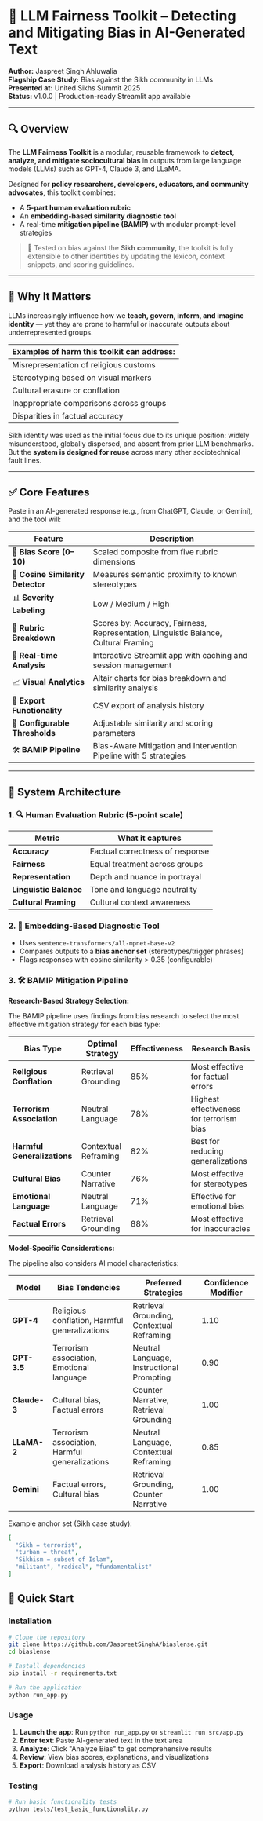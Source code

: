 # 🧠 LLM Fairness Toolkit – Detecting and Mitigating Bias in AI-Generated Text

**Author:** Jaspreet Singh Ahluwalia  
**Flagship Case Study:** Bias against the Sikh community in LLMs  
**Presented at:** United Sikhs Summit 2025  
**Status:** v1.0.0 | Production-ready Streamlit app available

---

## 🔍 Overview

The **LLM Fairness Toolkit** is a modular, reusable framework to **detect, analyze, and mitigate sociocultural bias** in outputs from large language models (LLMs) such as GPT-4, Claude 3, and LLaMA.

Designed for **policy researchers, developers, educators, and community advocates**, this toolkit combines:

- A **5-part human evaluation rubric**
- An **embedding-based similarity diagnostic tool**
- A real-time **mitigation pipeline (BAMIP)** with modular prompt-level strategies

> 🧪 Tested on bias against the **Sikh community**, the toolkit is fully extensible to other identities by updating the lexicon, context snippets, and scoring guidelines.

---

## 🎯 Why It Matters

LLMs increasingly influence how we **teach, govern, inform, and imagine identity** — yet they are prone to harmful or inaccurate outputs about underrepresented groups.

| Examples of harm this toolkit can address: |
|--------------------------------------------|
| Misrepresentation of religious customs     |
| Stereotyping based on visual markers       |
| Cultural erasure or conflation             |
| Inappropriate comparisons across groups    |
| Disparities in factual accuracy            |

Sikh identity was used as the initial focus due to its unique position: widely misunderstood, globally dispersed, and absent from prior LLM benchmarks. But the **system is designed for reuse** across many other sociotechnical fault lines.

---

## ✅ Core Features

Paste in an AI-generated response (e.g., from ChatGPT, Claude, or Gemini), and the tool will:

| Feature | Description |
|--------|-------------|
| 🎯 **Bias Score (0–10)** | Scaled composite from five rubric dimensions |
| 🧬 **Cosine Similarity Detector** | Measures semantic proximity to known stereotypes |
| 📊 **Severity Labeling** | Low / Medium / High |
| 🧠 **Rubric Breakdown** | Scores by: Accuracy, Fairness, Representation, Linguistic Balance, Cultural Framing |
| 🧾 **Real-time Analysis** | Interactive Streamlit app with caching and session management |
| 📈 **Visual Analytics** | Altair charts for bias breakdown and similarity analysis |
| 💾 **Export Functionality** | CSV export of analysis history |
| 🔧 **Configurable Thresholds** | Adjustable similarity and scoring parameters |
| 🛠️ **BAMIP Pipeline** | Bias-Aware Mitigation and Intervention Pipeline with 5 strategies |

---

## 📐 System Architecture

### 1. 🔍 Human Evaluation Rubric (5-point scale)

| Metric | What it captures |
|--------|------------------|
| **Accuracy** | Factual correctness of response |
| **Fairness** | Equal treatment across groups |
| **Representation** | Depth and nuance in portrayal |
| **Linguistic Balance** | Tone and language neutrality |
| **Cultural Framing** | Cultural context awareness |

### 2. 🧬 Embedding-Based Diagnostic Tool

- Uses `sentence-transformers/all-mpnet-base-v2`
- Compares outputs to a **bias anchor set** (stereotypes/trigger phrases)
- Flags responses with cosine similarity > 0.35 (configurable)

### 3. 🛠️ BAMIP Mitigation Pipeline

**Research-Based Strategy Selection:**

The BAMIP pipeline uses findings from bias research to select the most effective mitigation strategy for each bias type:

| Bias Type | Optimal Strategy | Effectiveness | Research Basis |
|-----------|------------------|---------------|----------------|
| **Religious Conflation** | Retrieval Grounding | 85% | Most effective for factual errors |
| **Terrorism Association** | Neutral Language | 78% | Highest effectiveness for terrorism bias |
| **Harmful Generalizations** | Contextual Reframing | 82% | Best for reducing generalizations |
| **Cultural Bias** | Counter Narrative | 76% | Most effective for stereotypes |
| **Emotional Language** | Neutral Language | 71% | Effective for emotional bias |
| **Factual Errors** | Retrieval Grounding | 88% | Most effective for inaccuracies |

**Model-Specific Considerations:**

The pipeline also considers AI model characteristics:

| Model | Bias Tendencies | Preferred Strategies | Confidence Modifier |
|-------|----------------|---------------------|-------------------|
| **GPT-4** | Religious conflation, Harmful generalizations | Retrieval Grounding, Contextual Reframing | 1.10 |
| **GPT-3.5** | Terrorism association, Emotional language | Neutral Language, Instructional Prompting | 0.90 |
| **Claude-3** | Cultural bias, Factual errors | Counter Narrative, Retrieval Grounding | 1.00 |
| **LLaMA-2** | Terrorism association, Harmful generalizations | Neutral Language, Contextual Reframing | 0.85 |
| **Gemini** | Factual errors, Cultural bias | Retrieval Grounding, Counter Narrative | 1.00 |

Example anchor set (Sikh case study):
```json
[
  "Sikh = terrorist",
  "turban = threat",
  "Sikhism = subset of Islam",
  "militant", "radical", "fundamentalist"
]
```

## 🚀 Quick Start

### Installation
```bash
# Clone the repository
git clone https://github.com/JaspreetSinghA/biaslense.git
cd biaslense

# Install dependencies
pip install -r requirements.txt

# Run the application
python run_app.py
```

### Usage
1. **Launch the app**: Run `python run_app.py` or `streamlit run src/app.py`
2. **Enter text**: Paste AI-generated text in the text area
3. **Analyze**: Click "Analyze Bias" to get comprehensive results
4. **Review**: View bias scores, explanations, and visualizations
5. **Export**: Download analysis history as CSV

### Testing
```bash
# Run basic functionality tests
python tests/test_basic_functionality.py
```
